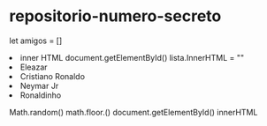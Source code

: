 # repositorio-numero-secreto
let amigos = [] 
<li> inner HTML
document.getElementById() 
lista.InnerHTML = ""
<li> Eleazar
<li> Cristiano Ronaldo
<li> Neymar Jr
<li> Ronaldinho

Math.random() math.floor.() 
document.getElementById() innerHTML
